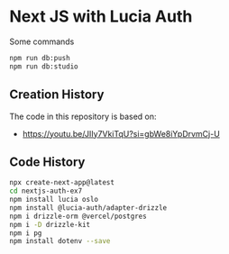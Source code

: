 # Next JS with Lucia Auth

Some commands

```bash
npm run db:push
npm run db:studio
```

## Creation History

The code in this repository is based on:

- https://youtu.be/JIIy7VkiTqU?si=gbWe8iYpDrvmCj-U

## Code History

```bash
npx create-next-app@latest
cd nextjs-auth-ex7
npm install lucia oslo
npm install @lucia-auth/adapter-drizzle
npm i drizzle-orm @vercel/postgres
npm i -D drizzle-kit
npm i pg
npm install dotenv --save
```
